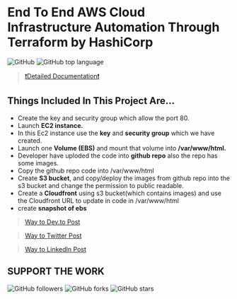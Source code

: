 # End To End AWS Cloud Infrastructure Automation Through Terraform by HashiCorp

![GitHub](https://img.shields.io/github/license/hrshmistry/Cloud-Automation-Terraform)
![GitHub top language](https://img.shields.io/github/languages/top/hrshmistry/Cloud-Automation-Terraform)

> [❗Detailed Documentation❗](https://dev.to/hrshmistry/end-to-end-aws-cloud-infrastructure-automation-through-terraform-by-hashicorp-2gkl)

## Things Included In This Project Are...

- Create the key and security group which allow the port 80.
- Launch **EC2 instance.**
- In this Ec2 instance use the **key** and **security group** which we have created.
- Launch one **Volume (EBS)** and mount that volume into **/var/www/html.**
- Developer have uploded the code into **github repo** also the repo has some images.
- Copy the github repo code into /var/www/html
- Create **S3 bucket**, and copy/deploy the images from github repo into the s3 bucket and change the permission to public readable.
- Create a **Cloudfront** using s3 bucket(which contains images) and use the Cloudfront URL to  update in code in /var/www/html
- create **snapshot of ebs**

> [Way to Dev.to Post](https://dev.to/hrshmistry/end-to-end-aws-cloud-infrastructure-automation-through-terraform-by-hashicorp-2gkl)

> [Way to Twitter Post](https://twitter.com/ThePracticalDev/status/1274480904816209920)

> [Way to LinkedIn Post](https://www.linkedin.com/posts/hrshmistry_end-to-end-aws-cloud-infrastructure-automation-activity-6680305773630808064-6ZZ4)

## SUPPORT THE WORK

![GitHub followers](https://img.shields.io/github/followers/hrshmistry?style=social)
![GitHub forks](https://img.shields.io/github/forks/hrshmistry/Cloud-Automation-Terraform?style=social)
![GitHub stars](https://img.shields.io/github/stars/hrshmistry/Cloud-Automation-Terraform?style=social)
